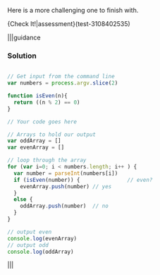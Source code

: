 Here is a more challenging one to finish with.

{Check It!|assessment}(test-3108402535)

|||guidance
### Solution
```javascript

// Get input from the command line
var numbers = process.argv.slice(2)

function isEven(n){
  return ((n % 2) == 0)
}

// Your code goes here

// Arrays to hold our output
var oddArray = []
var evenArray = []

// loop through the array
for (var i=0; i < numbers.length; i++ ) {
  var number = parseInt(numbers[i])
  if (isEven(number)) {               // even?
    evenArray.push(number) // yes
  }
  else {
    oddArray.push(number)  // no
  }
}

// output even
console.log(evenArray)
// output odd
console.log(oddArray)
```
|||
